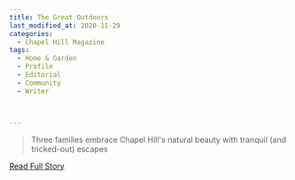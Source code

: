 ```yaml
---
title: The Great Outdoors
last_modified_at: 2020-11-29
categories:
  - Chapel Hill Magazine
tags:
  - Home & Garden
  - Profile
  - Editorial 
  - Community
  - Writer



---
```


> Three families embrace Chapel Hill's natural beauty with tranquil (and tricked-out) escapes

<a href="https://issuu.com/shannonmedia/docs/chmmj17issuu_/50" target="_blank">Read Full Story</a>
